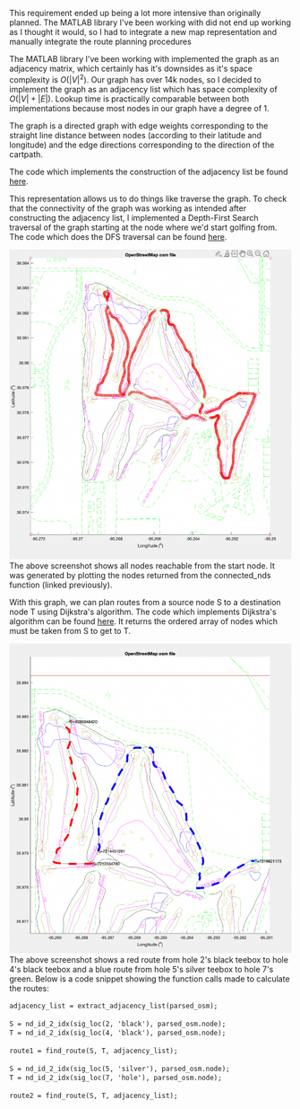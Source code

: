This requirement ended up being a lot more intensive than originally planned. The MATLAB library I've been working with did not end up working as I thought it would, so I had to integrate a new map representation and manually integrate the route planning procedures

The MATLAB library I've been working with implemented the graph as an adjacency matrix, which certainly has it's downsides as it's space complexity is $O(|V|^2)$. Our graph has over 14k nodes, so I decided to implement the graph as an adjacency list which has space complexity of $O(|V| + |E|)$. Lookup time is practically comparable between both implementations because most nodes in our graph have a degree of 1. 

The graph is a directed graph with edge weights corresponding to the straight line distance between nodes (according to their latitude and longitude) and the edge directions corresponding to the direction of the cartpath.

The code which implements the construction of the adjacency list be found [here](https://github.com/cskroonenberg/openstreetmap/blob/main/extract_adjacency_list.m). <br>

This representation allows us to do things like traverse the graph. To check that the connectivity of the graph was working as intended after constructing the adjacency list, I implemented a Depth-First Search traversal of the graph starting at the node where we'd start golfing from. The code which does the DFS traversal can be found [here](https://github.com/cskroonenberg/openstreetmap/blob/main/connected_nds.m).

![Map screenshot showing connected nodes](req4_connectivity.png "Graph Connectivity") The above screenshot shows all nodes reachable from the start node. It was generated by plotting the nodes returned from the connected_nds function (linked previously).

With this graph, we can plan routes from a source node S to a destination node T using Dijkstra's algorithm. The code which implements Dijkstra's algorithm can be found [here](https://github.com/cskroonenberg/openstreetmap/blob/main/find_route.m). It returns the ordered array of nodes which must be taken from S to get to T.

![Map screenshot showing planned routes](req4_route_planning.png "Route Planning") The above screenshot shows a red route from hole 2's black teebox to hole 4's black teebox and a blue route from hole 5's silver teebox to hole 7's green. Below is a code snippet showing the function calls made to calculate the routes:

```
adjacency_list = extract_adjacency_list(parsed_osm);

S = nd_id_2_idx(sig_loc(2, 'black'), parsed_osm.node);
T = nd_id_2_idx(sig_loc(4, 'black'), parsed_osm.node);

route1 = find_route(S, T, adjacency_list);

S = nd_id_2_idx(sig_loc(5, 'silver'), parsed_osm.node);
T = nd_id_2_idx(sig_loc(7, 'hole'), parsed_osm.node);

route2 = find_route(S, T, adjacency_list);
```